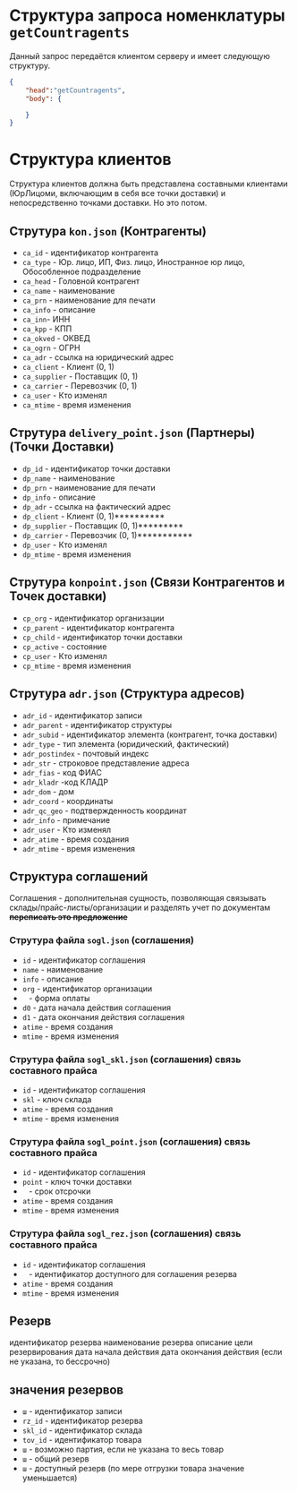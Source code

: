 # Структура запроса номенклатуры `getCountragents`


Данный запрос передаётся клиентом серверу и имеет следующую структуру.

```json
{
    "head":"getCountragents",
    "body": {

    }
}
```




# Структура клиентов
Структура клиентов должна быть представлена составными клиентами (ЮрЛицоми, включающим в себя все точки доставки) и непосредственно точками доставки. Но это потом.

## Струтура `kon.json` (Контрагенты)
- `ca_id` - идентификатор контрагента
- `ca_type` - Юр. лицо, ИП, Физ. лицо, Иностранное юр лицо, Обособленное подразделение
- `ca_head` - Головной контрагент
- `ca_name` - наименование
- `ca_prn` - наименование для печати
- `ca_info` - описание
- `ca_inn`- ИНН
- `ca_kpp` - КПП
- `ca_okved` - ОКВЕД
- `ca_ogrn` - ОГРН
- `ca_adr` - ссылка на юридический адрес
- `ca_client` - Клиент (0, 1)
- `ca_supplier` - Поставщик (0, 1)
- `ca_carrier` - Перевозчик (0, 1)
- `ca_user` - Кто изменял
- `ca_mtime` - время изменения

## Струтура `delivery_point.json` (Партнеры) (Точки Доставки)
- `dp_id` - идентификатор точки доставки
- `dp_name` - наименование
- `dp_prn` - наименование для печати
- `dp_info` - описание
- `dp_adr` - ссылка на фактический адрес
- `dp_client` - Клиент (0, 1)**********
- `dp_supplier` - Поставщик (0, 1)*********
- `dp_carrier` - Перевозчик (0, 1)***********
- `dp_user` - Кто изменял
- `dp_mtime` - время изменения

## Струтура `konpoint.json` (Связи Контрагентов и Точек доставки)
- `cp_org` - идентификатор организации
- `cp_parent` - идентификатор контрагента
- `cp_child` - идентификатор точки доставки
- `cp_active` - состояние
- `cp_user` - Кто изменял
- `cp_mtime` - время изменения

## Струтура `adr.json` (Структура адресов)
- `adr_id` - идентификатор записи
- `adr_parent` - идентификатор структуры
- `adr_subid` - идентификатор элемента (контрагент, точка доставки)
- `adr_type` - тип элемента (юридический, фактический)
- `adr_postindex` - почтовый индекс
- `adr_str` - строковое представление адреса
- `adr_fias` - код ФИАС
- `adr_kladr` -код КЛАДР
- `adr_dom` - дом
- `adr_coord` - координаты
- `adr_qc_geo` - подтвержденность координат
- `adr_info` - примечание
- `adr_user` - Кто изменял
- `adr_atime` - время создания
- `adr_mtime` - время изменения



## Структура соглашений
Соглашения - дополнительная сущность, позволяющая связывать склады/прайс-листы/организации и разделять учет по документам ~~**переписать это предложение**~~

### Струтура файла `sogl.json` (соглашения)

- `id` - идентификатор соглашения
- `name` - наименование
- `info` - описание
- `org` - идентификатор организации
- ` ` - форма оплаты
- `d0` - дата начала действия соглашения
- `d1` - дата окончания действия соглашения
- `atime` - время создания
- `mtime` - время изменения

### Струтура файла `sogl_skl.json` (соглашения) связь составного прайса
- `id` - идентификатор соглашения
- `skl` - ключ склада
- `atime` - время создания
- `mtime` - время изменения

### Струтура файла `sogl_point.json` (соглашения) связь составного прайса
- `id` - идентификатор соглашения
- `point` - ключ точки доставки
- ` ` - срок отсрочки
- `atime` - время создания
- `mtime` - время изменения

### Струтура файла `sogl_rez.json` (соглашения) связь составного прайса
- `id` - идентификатор соглашения
- ` ` - идентификатор доступного для соглашения резерва
- `atime` - время создания
- `mtime` - время изменения

## Резерв
идентификатор резерва
наименование резерва
описание цели резервирования
дата начала действия
дата окончания действия (если не указана, то бессрочно)


## значения резервов
- `ш` - идентификатор записи
- `rz_id` - идентификатор резерва
- `skl_id` - идентификатор склада
- `tov_id` - идентификатор товара
- `ш` - возможно партия, если не указана то весь товар
- `ш` - общий резерв
- `ш` - доступный резерв (по мере отгрузки товара значение уменьшается)
